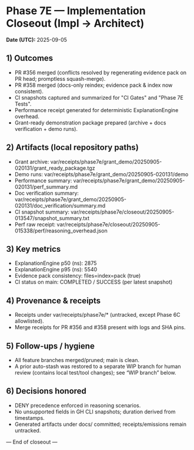 # Phase 7E — Implementation Closeout (Impl → Architect)

**Date (UTC):** 2025-09-05

## 1) Outcomes
- PR #356 merged (conflicts resolved by regenerating evidence pack on PR head; promptless squash-merge).
- PR #358 merged (docs-only reindex; evidence pack & index now consistent).
- CI snapshots captured and summarized for "CI Gates" and "Phase 7E Tests".
- Performance receipt generated for deterministic ExplanationEngine overhead.
- Grant-ready demonstration package prepared (archive + docs verification + demo runs).

## 2) Artifacts (local repository paths)
- Grant archive: var/receipts/phase7e/grant_demo/20250905-020131/grant_ready_package.tgz
- Demo runs: var/receipts/phase7e/grant_demo/20250905-020131/demo
- Performance summary: var/receipts/phase7e/grant_demo/20250905-020131/perf_summary.md
- Doc verification summary: var/receipts/phase7e/grant_demo/20250905-020131/doc_verification/summary.md
- CI snapshot summary: var/receipts/phase7e/closeout/20250905-013547/snapshot_summary.txt
- Perf raw receipt: var/receipts/phase7e/closeout/20250905-015338/perf/reasoning_overhead.json

## 3) Key metrics
- ExplanationEngine p50 (ns): 2875
- ExplanationEngine p95 (ns): 5540
- Evidence pack consistency: files=index=pack (true)
- CI status on main: COMPLETED / SUCCESS (per latest snapshot)

## 4) Provenance & receipts
- Receipts under var/receipts/phase7e/* (untracked, except Phase 6C allowlisted).
- Merge receipts for PR #356 and #358 present with logs and SHA pins.

## 5) Follow-ups / hygiene
- All feature branches merged/pruned; main is clean.
- A prior auto-stash was restored to a separate WIP branch for human review (contains local test/tool changes); see “WIP branch” below.

## 6) Decisions honored
- DENY precedence enforced in reasoning scenarios.
- No unsupported fields in GH CLI snapshots; duration derived from timestamps.
- Generated artifacts under docs/ committed; receipts/emissions remain untracked.

— End of closeout —
